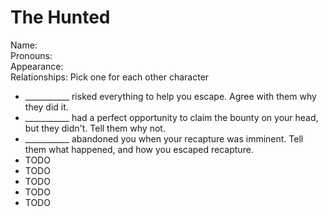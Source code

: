 # The Hunted
Name:  
Pronouns:  
Appearance:  
Relationships: Pick one for each other character
- ___________ risked everything to help you escape. Agree with them why they did it.
- ___________ had a perfect opportunity to claim the bounty on your head, but they didn't. Tell them why not.
- ___________ abandoned you when your recapture was imminent. Tell them what happened, and how you escaped recapture.
- TODO
- TODO
- TODO
- TODO
- TODO
